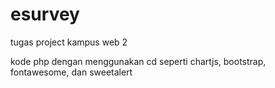 # esurvey
tugas project kampus web 2

kode php dengan menggunakan cd seperti chartjs, bootstrap, fontawesome, dan sweetalert
